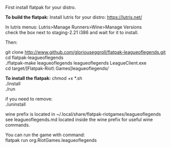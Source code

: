 First install flatpak for your distro. 


**To build the flatpak:**
Install lutris for your distro: https://lutris.net/  

In lutris menus: Lutris>Manage Runners>Wine>Manage Versions  
check the box next to staging-2.21 i386 and wait for it to install.  

Then:

git clone http://www.github.com/gloriouseggroll/flatpak-leagueoflegends.git  
cd flatpak-leagueoflegends  
 ./flatpak-make leagueoflegends leagueoflegends LeagueClient.exe  
cd target/[Flatpak-Riot\ Games]leagueoflegends/  

**To install the flatpak:**
chmod +x *.sh  
./install  
./run  

if you need to remove:  
./uninstall  

wine prefix is located in ~/.local/share/flatpak-riotgames/leagueoflegends  
see leagueoflegends.md located inside the wine prefix for useful wine commands.  

You can run the game with command:  
flatpak run org.RiotGames.leagueoflegends  

